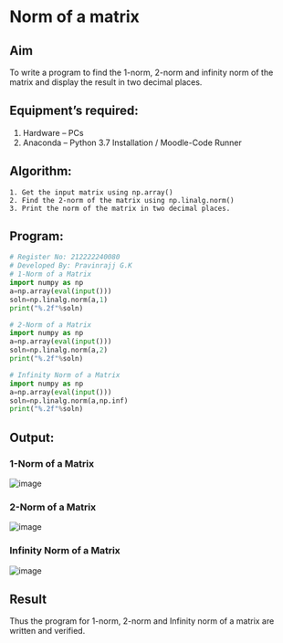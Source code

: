 # Norm of a matrix
## Aim
To write a program to find the 1-norm, 2-norm and infinity norm of the matrix and display the result in two decimal places.
## Equipment’s required:
1.	Hardware – PCs
2.	Anaconda – Python 3.7 Installation / Moodle-Code Runner
## Algorithm:
	1. Get the input matrix using np.array()   
    2. Find the 2-norm of the matrix using np.linalg.norm()
	3. Print the norm of the matrix in two decimal places.
## Program:
```Python
# Register No: 212222240080
# Developed By: Pravinrajj G.K
# 1-Norm of a Matrix
import numpy as np
a=np.array(eval(input()))
soln=np.linalg.norm(a,1)
print("%.2f"%soln)

# 2-Norm of a Matrix
import numpy as np
a=np.array(eval(input()))
soln=np.linalg.norm(a,2)
print("%.2f"%soln)

# Infinity Norm of a Matrix
import numpy as np
a=np.array(eval(input()))
soln=np.linalg.norm(a,np.inf)
print("%.2f"%soln)

```
## Output:
### 1-Norm of a Matrix
![image](https://github.com/Pravinrajj/Norm-of-a-matrix/assets/117917674/d26f1731-f899-4e2e-8377-47c45f492167)

### 2-Norm of a Matrix
![image](https://github.com/Pravinrajj/Norm-of-a-matrix/assets/117917674/6ebe1c94-7045-458a-bce8-694e7b13d222)

### Infinity Norm of a Matrix
![image](https://github.com/Pravinrajj/Norm-of-a-matrix/assets/117917674/cf93889b-d325-43a4-b184-42c1a28d8370)


## Result
Thus the program for 1-norm, 2-norm and Infinity norm of a matrix are written and verified.
